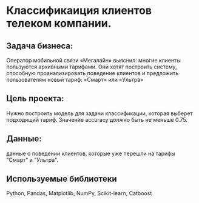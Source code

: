 # Классификаиция клиентов телеком компании.

## Задача бизнеса: 
Оператор мобильной связи «Мегалайн» выяснил: многие клиенты пользуются архивными тарифами. Они хотят построить систему, способную проанализировать поведение клиентов и предложить пользователям новый тариф: «Смарт» или «Ультра»

## Цель проекта: 
Нужно построить модель для задачи классификации, которая выберет подходящий тариф. Значение accuracy должно быть не меньше 0.75.

## Данные: 
данные о поведении клиентов, которые уже перешли на тарифы "Смарт" и "Ультра".

## Используемые библиотеки
Python, Pandas, Matplotlib, NumPy, Scikit-learn, Сatboost